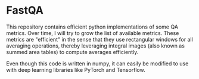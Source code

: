 # FastQA

This repository contains efficient python implementations of some QA metrics. Over time, I will try to grow the list of available metrics.
These metrics are "efficient" in the sense that they use rectangular windows for all averaging operations, thereby leveraging integral images (also known as summed area tables) to compute averages efficiently.

Even though this code is written in numpy, it can easily be modified to use with deep learning libraries like PyTorch and Tensorflow.
